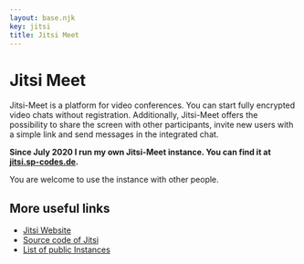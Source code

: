 ```yaml
---
layout: base.njk
key: jitsi
title: Jitsi Meet
---
```

# <i class="fas fa-users"></i> Jitsi Meet

Jitsi-Meet is a platform for video conferences. You can start fully encrypted video chats without registration. Additionally, Jitsi-Meet offers the possibility to share the screen with other participants, invite new users with a simple link and send messages in the integrated chat.

__Since July 2020 I run my own Jitsi-Meet instance. You can find it at [jitsi.sp-codes.de](https://jitsi.sp-codes.de/).__

You are welcome to use the instance with other people.

## More useful links

* [Jitsi Website](https://jitsi.org/)
* [Source code of Jitsi](https://github.com/jitsi/jitsi-meet)
* [List of public Instances](https://github.com/jitsi/jitsi-meet/wiki/Jitsi-Meet-Instances)
